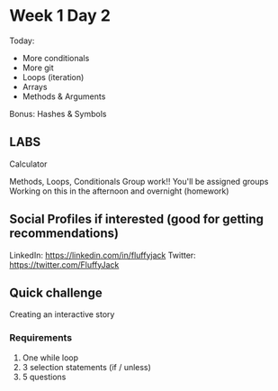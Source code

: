 # Week 1 Day 2

Today:

* More conditionals
* More git
* Loops (iteration)
* Arrays
* Methods & Arguments

Bonus: Hashes & Symbols

## LABS

Calculator

Methods, Loops, Conditionals
Group work!! You'll be assigned groups
Working on this in the afternoon and overnight (homework)

## Social Profiles if interested (good for getting recommendations)

LinkedIn: https://linkedin.com/in/fluffyjack
Twitter: https://twitter.com/FluffyJack

## Quick challenge

Creating an interactive story

### Requirements

1. One while loop
2. 3 selection statements (if / unless)
3. 5 questions
















